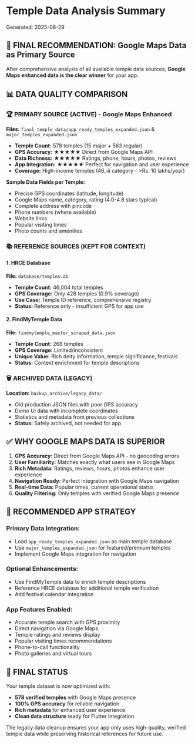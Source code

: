 # Temple Data Analysis Summary
Generated: 2025-08-29

## 🎯 **FINAL RECOMMENDATION: Google Maps Data as Primary Source**

After comprehensive analysis of all available temple data sources, **Google Maps enhanced data is the clear winner** for your app.

## 📊 **DATA QUALITY COMPARISON**

### 🏆 **PRIMARY SOURCE (ACTIVE)** - Google Maps Enhanced
**Files:** `final_temple_data/app_ready_temples_expanded.json` & `major_temples_expanded.json`
- **Temple Count:** 578 temples (15 major + 563 regular)
- **GPS Accuracy:** ★★★★★ Direct from Google Maps API
- **Data Richness:** ★★★★★ Ratings, phone, hours, photos, reviews
- **App Integration:** ★★★★★ Perfect for navigation and user experience
- **Coverage:** High-income temples (46_iii category - >Rs. 10 lakhs/year)

**Sample Data Fields per Temple:**
- Precise GPS coordinates (latitude, longitude)
- Google Maps name, category, rating (4.0-4.8 stars typical)
- Complete address with pincode
- Phone numbers (where available)
- Website links
- Popular visiting times
- Photo counts and amenities

### 📚 **REFERENCE SOURCES (KEPT FOR CONTEXT)**

#### 1. **HRCE Database** 
**File:** `database/temples.db`
- **Temple Count:** 46,004 total temples
- **GPS Coverage:** Only 428 temples (0.9% coverage)
- **Use Case:** Temple ID reference, comprehensive registry
- **Status:** Reference only - insufficient GPS for app use

#### 2. **FindMyTemple Data**
**File:** `findmytemple_master_scraped_data.json`  
- **Temple Count:** 268 temples
- **GPS Coverage:** Limited/inconsistent
- **Unique Value:** Rich deity information, temple significance, festivals
- **Status:** Context enrichment for temple descriptions

### 🗑️ **ARCHIVED DATA (LEGACY)**
**Location:** `backup_archive/legacy_data/`
- Old production JSON files with poor GPS accuracy
- Demo UI data with incomplete coordinates
- Statistics and metadata from previous collections
- **Status:** Safely archived, not needed for app

## ✅ **WHY GOOGLE MAPS DATA IS SUPERIOR**

1. **GPS Accuracy:** Direct from Google Maps API - no geocoding errors
2. **User Familiarity:** Matches exactly what users see in Google Maps
3. **Rich Metadata:** Ratings, reviews, hours, photos enhance user experience
4. **Navigation Ready:** Perfect integration with Google Maps navigation
5. **Real-time Data:** Popular times, current operational status
6. **Quality Filtering:** Only temples with verified Google Maps presence

## 📱 **RECOMMENDED APP STRATEGY**

### **Primary Data Integration:**
- Load `app_ready_temples_expanded.json` as main temple database
- Use `major_temples_expanded.json` for featured/premium temples
- Implement Google Maps integration for navigation

### **Optional Enhancements:**
- Use FindMyTemple data to enrich temple descriptions
- Reference HRCE database for additional temple verification
- Add festival calendar integration

### **App Features Enabled:**
- Accurate temple search with GPS proximity
- Direct navigation via Google Maps
- Temple ratings and reviews display
- Popular visiting times recommendations
- Phone-to-call functionality
- Photo galleries and virtual tours

## 🎉 **FINAL STATUS**

Your temple dataset is now optimized with:
- **578 verified temples** with Google Maps presence
- **100% GPS accuracy** for reliable navigation
- **Rich metadata** for enhanced user experience
- **Clean data structure** ready for Flutter integration

The legacy data cleanup ensures your app only uses high-quality, verified temple data while preserving historical references for future use.